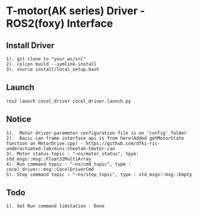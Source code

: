 # T-motor(AK series) Driver - ROS2(foxy) Interface 

## Install Driver
```
1). git clone to "your_ws/src"
2). colcon build --symlink-install
3). source install/local_setup.bash
```
## Launch
```
ros2 launch cocel_driver cocel_driver.launch.py
```

## Notice
```
1).  Motor driver parameter configuration file is on 'config' folder
2).  Basic can frame interface api is from here(Added getMotorState function on MotorDrive.cpp) - https://github.com/dfki-ric-underactuated-lab/mini-cheetah-tmotor-can
3). Motor status topic : "~ns/motor_status", tpye: std_msgs::msg::Float32MultiArray
4). Run command topic : "~ns/cmd_topic", type : cocel_driver::msg::CocelDriverCmd
5). Stop command topic : "~ns/stop_topic", type : std_msgs::msg::Empty
``` 
## Todo
```
1). Set Run command limitation - Done 
```
